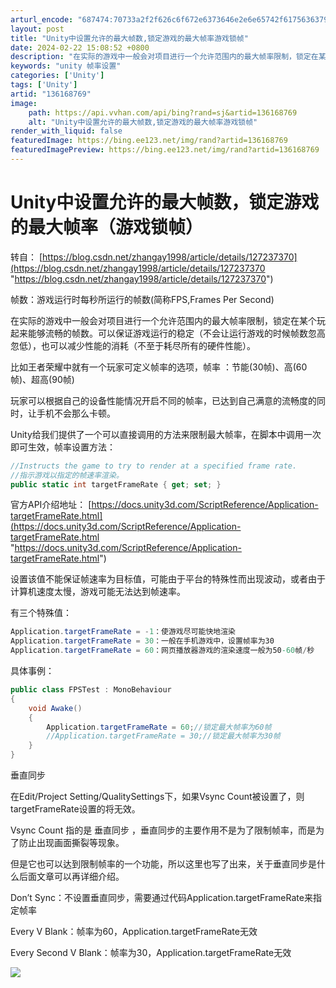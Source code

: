 ```yaml
---
arturl_encode: "687474:70733a2f2f626c6f672e6373646e2e6e65742f61756363792f:61727469636c652f64657461696c732f313336313638373639"
layout: post
title: "Unity中设置允许的最大帧数,锁定游戏的最大帧率游戏锁帧"
date: 2024-02-22 15:08:52 +0800
description: "在实际的游戏中一般会对项目进行一个允许范围内的最大帧率限制，锁定在某个玩起来能够流畅的帧数。可以保证"
keywords: "unity 帧率设置"
categories: ['Unity']
tags: ['Unity']
artid: "136168769"
image:
    path: https://api.vvhan.com/api/bing?rand=sj&artid=136168769
    alt: "Unity中设置允许的最大帧数,锁定游戏的最大帧率游戏锁帧"
render_with_liquid: false
featuredImage: https://bing.ee123.net/img/rand?artid=136168769
featuredImagePreview: https://bing.ee123.net/img/rand?artid=136168769
---
```


# Unity中设置允许的最大帧数，锁定游戏的最大帧率（游戏锁帧）

转自：
[https://blog.csdn.net/zhangay1998/article/details/127237370](https://blog.csdn.net/zhangay1998/article/details/127237370 "https://blog.csdn.net/zhangay1998/article/details/127237370")

帧数：游戏运行时每秒所运行的帧数(简称FPS,Frames Per Second)

在实际的游戏中一般会对项目进行一个允许范围内的最大帧率限制，锁定在某个玩起来能够流畅的帧数。可以保证游戏运行的稳定（不会让运行游戏的时候帧数忽高忽低），也可以减少性能的消耗（不至于耗尽所有的硬件性能）。

比如王者荣耀中就有一个玩家可定义帧率的选项，帧率 ：节能(30帧)、高(60帧)、超高(90帧)
  
玩家可以根据自己的设备性能情况开启不同的帧率，已达到自己满意的流畅度的同时，让手机不会那么卡顿。

Unity给我们提供了一个可以直接调用的方法来限制最大帧率，在脚本中调用一次即可生效，帧率设置方法：

```cs
//Instructs the game to try to render at a specified frame rate.
//指示游戏以指定的帧速率渲染。
public static int targetFrameRate { get; set; }

```

官方API介绍地址：
[https://docs.unity3d.com/ScriptReference/Application-targetFrameRate.html](https://docs.unity3d.com/ScriptReference/Application-targetFrameRate.html "https://docs.unity3d.com/ScriptReference/Application-targetFrameRate.html")

设置该值不能保证帧速率为目标值，可能由于平台的特殊性而出现波动，或者由于计算机速度太慢，游戏可能无法达到帧速率。

有三个特殊值：

```cs
Application.targetFrameRate = -1：使游戏尽可能快地渲染
Application.targetFrameRate = 30：一般在手机游戏中，设置帧率为30
Application.targetFrameRate = 60：网页播放器游戏的渲染速度一般为50-60帧/秒
```

具体事例：

```cs
public class FPSTest : MonoBehaviour
{
    void Awake()
    {
        Application.targetFrameRate = 60;//锁定最大帧率为60帧
        //Application.targetFrameRate = 30;//锁定最大帧率为30帧
    }
}

```

垂直同步

在Edit/Project Setting/QualitySettings下，如果Vsync Count被设置了，则targetFrameRate设置的将无效。

Vsync Count 指的是 垂直同步 ，垂直同步的主要作用不是为了限制帧率，而是为了防止出现画面撕裂等现象。

但是它也可以达到限制帧率的一个功能，所以这里也写了出来，关于垂直同步是什么后面文章可以再详细介绍。

Don’t Sync：不设置垂直同步，需要通过代码Application.targetFrameRate来指定帧率
  
Every V Blank：帧率为60，Application.targetFrameRate无效
  
Every Second V Blank：帧率为30，Application.targetFrameRate无效

![](https://i-blog.csdnimg.cn/blog_migrate/2057c12ad48294513aa76e503c4d8278.png)